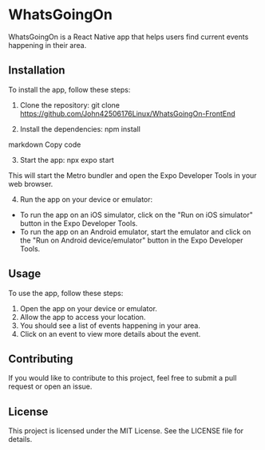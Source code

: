 # WhatsGoingOn

WhatsGoingOn is a React Native app that helps users find current events happening in their area.

## Installation

To install the app, follow these steps:

1. Clone the repository:
git clone https://github.com/John42506176Linux/WhatsGoingOn-FrontEnd

2. Install the dependencies:
npm install

markdown
Copy code

3. Start the app:
npx expo start

This will start the Metro bundler and open the Expo Developer Tools in your web browser.

4. Run the app on your device or emulator:
- To run the app on an iOS simulator, click on the "Run on iOS simulator" button in the Expo Developer Tools.
- To run the app on an Android emulator, start the emulator and click on the "Run on Android device/emulator" button in the Expo Developer Tools.

## Usage

To use the app, follow these steps:

1. Open the app on your device or emulator.
2. Allow the app to access your location.
3. You should see a list of events happening in your area.
4. Click on an event to view more details about the event.

## Contributing

If you would like to contribute to this project, feel free to submit a pull request or open an issue.

## License

This project is licensed under the MIT License. See the LICENSE file for details.